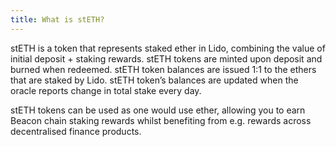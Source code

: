 ```yaml
---
title: What is stETH?
---
```


stETH is a token that represents staked ether in Lido, combining the value of initial deposit + staking rewards. stETH tokens are minted upon deposit and burned when redeemed. stETH token balances are issued 1:1 to the ethers that are staked by Lido. stETH token’s balances are updated when the oracle reports change in total stake every day.

stETH tokens can be used as one would use ether, allowing you to earn Beacon chain staking rewards whilst benefiting from e.g. rewards across decentralised finance products.
